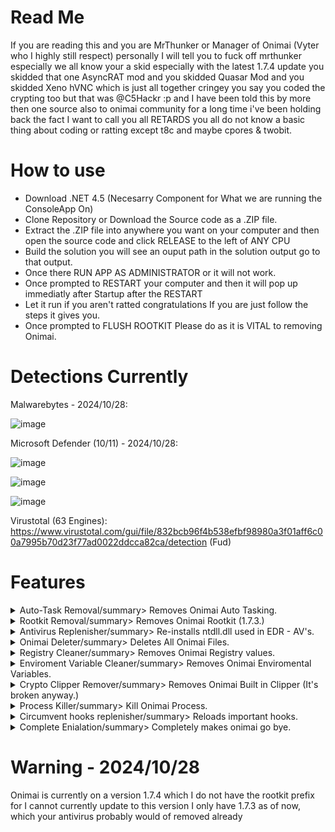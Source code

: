 # Read Me

If you are reading this and you are MrThunker or Manager of Onimai (Vyter who I highly still respect) personally I will tell you to fuck off mrthunker especially we all know your a skid especially with the latest 1.7.4 update you skidded that one AsyncRAT mod and you skidded Quasar Mod and you skidded Xeno hVNC which is just all together cringey you say you coded the crypting too but that was @C5Hackr :p and I have been told this by more then one source also to onimai community for a long time i've been holding back the fact I want to call you all RETARDS you all do not know a basic thing about coding or ratting except t8c and maybe cpores & twobit.

# How to use

- Download .NET 4.5 (Necesarry Component for What we are running the ConsoleApp On)
- Clone Repository or Download the Source code as a .ZIP file.
- Extract the .ZIP file into anywhere you want on your computer and then open the source code and click RELEASE to the left of ANY CPU
- Build the solution you will see an ouput path in the solution output go to that output.
- Once there RUN APP AS ADMINISTRATOR or it will not work.
- Once prompted to RESTART your computer and then it will pop up immediatly after Startup after the RESTART
- Let it run if you aren't ratted congratulations If you are just follow the steps it gives you.
- Once prompted to FLUSH ROOTKIT Please do as it is VITAL to removing Onimai.

# Detections Currently

Malwarebytes - 2024/10/28:

![image](https://github.com/user-attachments/assets/e3f4a638-5dc2-458a-aa02-4225725c9520)

Microsoft Defender (10/11) - 2024/10/28:

![image](https://github.com/user-attachments/assets/cb671b05-ae81-4350-87d0-0b0338f162a5)

![image](https://github.com/user-attachments/assets/b317b547-53fb-4360-a955-7d988d5d0874)

![image](https://github.com/user-attachments/assets/1fb4f10d-6419-45a2-986b-00299d2f9e71)

Virustotal (63 Engines):
https://www.virustotal.com/gui/file/832bcb96f4b538efbf98980a3f01aff6c00a7995b70d23f77ad0022ddcca82ca/detection (Fud)

# Features

<details>
  <summary>Auto-Task Removal/summary>
  Removes Onimai Auto Tasking.
</details>
<details>
  <summary>Rootkit Removal/summary>
  Removes Onimai Rootkit (1.7.3.)
</details>
<details>
  <summary>Antivirus Replenisher/summary>
  Re-installs ntdll.dll used in EDR - AV's.
</details>
<details>
  <summary>Onimai Deleter/summary>
  Deletes All Onimai Files.
</details>
<details>
  <summary>Registry Cleaner/summary>
  Removes Onimai Registry values.
</details>
<details>
  <summary>Enviroment Variable Cleaner/summary>
  Removes Onimai Enviromental Variables.
</details>
<details>
  <summary>Crypto Clipper Remover/summary>
  Removes Onimai Built in Clipper (It's broken anyway.)
</details>
<details>
  <summary>Process Killer/summary>
  Kill Onimai Process.
</details>
<details>
  <summary>Circumvent hooks replenisher/summary>
  Reloads important hooks.
</details>
<details>
  <summary>Complete Enialation/summary>
  Completely makes onimai go bye.
</details>

# Warning - 2024/10/28
Onimai is currently on a version 1.7.4 which I do not have the rootkit prefix for I cannot currently update to this version I only have 1.7.3 as of now, which your antivirus probably would of removed already
